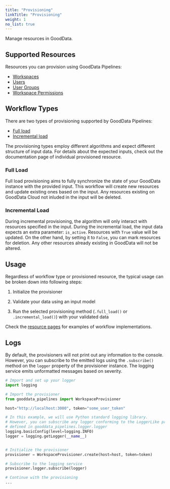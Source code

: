 ```yaml
---
title: "Provisioning"
linkTitle: "Provisioning"
weight: 1
no_list: true
---
```


Manage resources in GoodData.

## Supported Resources

Resources you can provision using GoodData Pipelines:

- [Workspaces](./workspaces.md)
- [Users](users.md)
- [User Groups](user_groups.md)
- [Workspace Permissions](workspace-permissions.md)


## Workflow Types

There are two types of provisioning supported by GoodData Pipelines:

- [Full load](#full-load)
- [Incremental load](#incremental-load)

The provisioning types employ different algorithms and expect different structure of input data. For details about the expected inputs, check out the documentation page of individual provisioned resource.

### Full Load

Full load provisioning aims to fully synchronize the state of your GoodData instance with the provided input. This workflow will create new resources and update existing ones based on the input. Any resources existing on GoodData Cloud not inluded in the input will be deleted.

### Incremental Load

During incremental provisioning, the algorithm will only interact with resources specified in the input. During the incremental load, the input data expects an extra parameter: `is_active`. Resources with `True` value will be updated. On the other hand, by setting it to `False`, you can mark resources for deletion. Any other resources already existing in GoodData will not be altered.


## Usage

Regardless of workflow type or provisioned resource, the typical usage can be broken down into following steps:

1. Initialize the provisioner

1. Validate your data using an input model

1. Run the selected provisioning method (`.full_load()` or `.incremental_load()`) with your validated data


Check the [resource pages](#supported-resources) for examples of workflow implementations.

## Logs

By default, the provisioners will not print out any information to the console. However, you can subscribe to the emitted logs using the `.subscribe()` method on the `logger` property of the provisioner instance. The logging service emits unformatted messages based on severity.

```python
# Import and set up your logger
import logging

# Import the provisioner
from gooddata_pipelines import WorkspaceProvisioner

host="http://localhost:3000", token="some_user_token"

# In this example, we will use Python standard logging library.
# However, you can subscribe any logger conforming to the LoggerLike protocol
# defined in gooddata_pipelines.logger.logger
logging.basicConfig(level=logging.INFO)
logger = logging.getLogger(__name__)


# Initialize the provisioner
provisioner = WorkspaceProvisioner.create(host=host, token=token)

# Subscribe to the logging service
provisioner.logger.subscribe(logger)

# Continue with the provisioning
...
```
